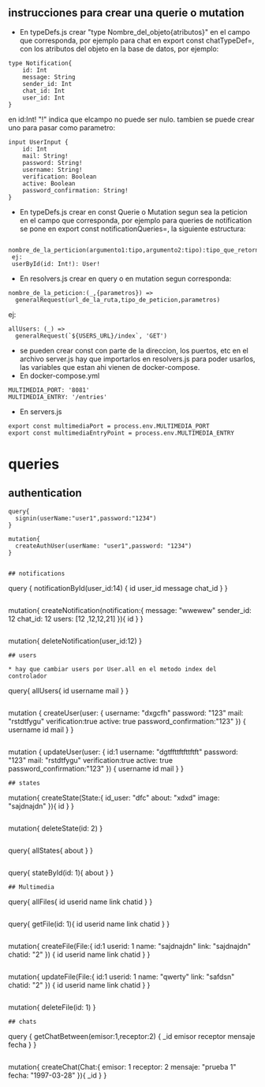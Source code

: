 ## instrucciones para crear una querie o mutation

+ En typeDefs.js crear "type Nombre_del_objeto{atributos}" en el campo que corresponda, por ejemplo para chat en export const chatTypeDef=, con los atributos del objeto en la base de datos, por ejemplo:
```
type Notification{
    id: Int
    message: String
    sender_id: Int
    chat_id: Int
    user_id: Int
}
```
en id:Int! "!" indica que elcampo no puede ser nulo.
tambien se puede crear uno para pasar como parametro:
```
input UserInput {
    id: Int
    mail: String!
    password: String!
    username: String!
    verification: Boolean
    active: Boolean
    password_confirmation: String!
}
```
+ En typeDefs.js crear en const Querie o Mutation segun sea la peticion en el campo que corresponda, por ejemplo para queries de notification se pone en export const notificationQueries=, la siguiente estructura:
```
 nombre_de_la_perticion(argumento1:tipo,argumento2:tipo):tipo_que_retorna 
 ej: 
 userById(id: Int!): User!
```

+ En resolvers.js crear en query o en mutation segun corresponda:
```
nombre_de_la_peticion:(_,{parametros}) => 
  generalRequest(url_de_la_ruta,tipo_de_peticion,parametros)
```
ej:
```
allUsers: (_) =>
  generalRequest(`${USERS_URL}/index`, 'GET')
```
+ se pueden crear const con parte de la direccion, los puertos, etc en el archivo server.js hay que importarlos en resolvers.js para poder usarlos, las variables que estan ahi vienen de docker-compose. 
+ En docker-compose.yml
```
MULTIMEDIA_PORT: '8081'
MULTIMEDIA_ENTRY: '/entries'
```
+ En servers.js
```
export const multimediaPort = process.env.MULTIMEDIA_PORT
export const multimediaEntryPoint = process.env.MULTIMEDIA_ENTRY
```

# queries

## authentication

```
query{
  signin(userName:"user1",password:"1234")
}
```
```
mutation{
  createAuthUser(userName: "user1",password: "1234")
}
```
```

## notifications

```
query {
  notificationById(user_id:14) {
    id
    user_id
    message
    chat_id
  }
}
```
```
mutation{
  createNotification(notification:{
    message: "wwewew"
    sender_id: 12
    chat_id: 12
    users: [12 ,12,12,21]
  }){
    id
  }
}
```
```
mutation{
	deleteNotification(user_id:12)
}
```
## users

* hay que cambiar users por User.all en el metodo index del controlador
```
query{
  allUsers{
    id
    username
    mail
  }
}
```
```
mutation {
  createUser(user: {
    username: "dxgcfh"
    password: "123"
    mail: "rstdtfygu"
    verification:true
    active: true
    password_confirmation:"123"
  }) {
    username
    id
    mail
  }
}
```
```
mutation {
  updateUser(user: {
    id:1
    username: "dgtffttftfttftft"
    password: "123"
    mail: "rstdtfygu"
    verification:true
    active: true
    password_confirmation:"123"
  }) {
    username
    id
    mail
  }
}
```
## states
```
mutation{
  createState(State:{
    id_user: "dfc"
    about: "xdxd"
    image: "sajdnajdn"
  }){
    id
  }
}
```
```
mutation{
   deleteState(id: 2)
  }
```
```
query{
  allStates{
    about
  }
}
```
```
query{
  stateById(id: 1){
    about
  }
}
```
## Multimedia
```
query{
  allFiles{
    id
    userid
    name
    link
    chatid
  }
}
```
```
query{
  getFile(id: 1){
    id
    userid
    name
    link
    chatid
  }
}
```
```
mutation{
  createFile(File:{
    id:1
    userid: 1
    name: "sajdnajdn"
    link: "sajdnajdn"
    chatid: "2"
  }) {
    id
    userid
    name 
    link
    chatid
  }
}
```
```
mutation{
  updateFile(File:{
    id:1
    userid: 1
    name: "qwerty"
    link: "safdsn"
    chatid: "2"
  }) {
    id
    userid
    name 
    link
    chatid
  }
}
```
```
mutation{
   deleteFile(id: 1)
}
```
## chats

```
query {
  getChatBetween(emisor:1,receptor:2) {
    _id
    emisor
    receptor
    mensaje
    fecha
  }
}
```
```
mutation{
  createChat(Chat:{
    emisor: 1
    receptor: 2
    mensaje: "prueba 1"
    fecha: "1997-03-28"
  }){
    _id
  }
}
```
